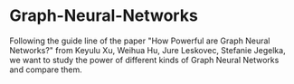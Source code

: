 # Graph-Neural-Networks
Following the guide line of the paper "How Powerful are Graph Neural Networks?" from Keyulu Xu, Weihua Hu, Jure Leskovec, Stefanie Jegelka, we want to study the power of different kinds of Graph Neural Networks and compare them.
